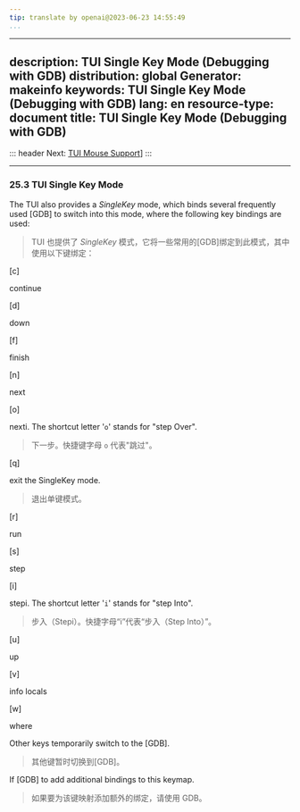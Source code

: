 ```yaml
---
tip: translate by openai@2023-06-23 14:55:49
...
```

---
description: TUI Single Key Mode (Debugging with GDB)
distribution: global
Generator: makeinfo
keywords: TUI Single Key Mode (Debugging with GDB)
lang: en
resource-type: document
title: TUI Single Key Mode (Debugging with GDB)
-----------------------------------------------

::: header
Next: [TUI Mouse Support](TUI-Mouse-Support.html#TUI-Mouse-Support)]
:::

---

### 25.3 TUI Single Key Mode

The TUI also provides a *SingleKey* mode, which binds several frequently used [GDB] to switch into this mode, where the following key bindings are used:

> TUI 也提供了 *SingleKey* 模式，它将一些常用的[GDB]绑定到此模式，其中使用以下键绑定：

[c]

continue

[d]

down

[f]

finish

[n]

next

[o]

nexti. The shortcut letter '`o`' stands for "step Over".

> 下一步。快捷键字母 `o` 代表"跳过"。

[q]

exit the SingleKey mode.

> 退出单键模式。

[r]

run

[s]

step

[i]

stepi. The shortcut letter '`i`' stands for "step Into".

> 步入（Stepi）。快捷字母“i”代表“步入（Step Into）”。

[u]

up

[v]

info locals

[w]

where

Other keys temporarily switch to the [GDB].

> 其他键暂时切换到[GDB]。

If [GDB] to add additional bindings to this keymap.

> 如果要为该键映射添加额外的绑定，请使用 GDB。
